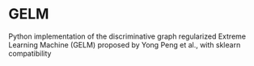 # GELM
 Python implementation of the discriminative graph regularized Extreme Learning Machine (GELM) proposed by Yong Peng et al., with sklearn compatibility
